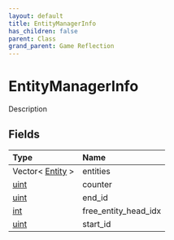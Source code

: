 ```yaml
---
layout: default
title: EntityManagerInfo
has_children: false
parent: Class
grand_parent: Game Reflection
---
```

# EntityManagerInfo
Description 

## Fields

| Type | Name |
|:-------------|:--------------|
| Vector< [Entity](/docs/game-reflection/classes/entity) > | entities |
| [uint](/docs/game-reflection/components/uint) | counter |
| [uint](/docs/game-reflection/components/uint) | end_id |
| [int](/docs/game-reflection/enums/int) | free_entity_head_idx |
| [uint](/docs/game-reflection/components/uint) | start_id |

